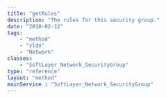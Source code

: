 ```yaml
---
title: "getRules"
description: "The rules for this security group."
date: "2018-02-12"
tags:
    - "method"
    - "sldn"
    - "Network"
classes:
    - "SoftLayer_Network_SecurityGroup"
type: "reference"
layout: "method"
mainService : "SoftLayer_Network_SecurityGroup"
---
```

